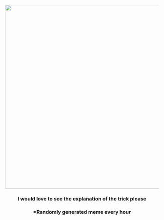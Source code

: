 <p align="center">
        <img src="https://i.redd.it/jy288r3dne491.jpg" width="600" height="600">
        </p>
        <h3 align="center">I would love to see the explanation of the trick please</h3>
        <h3 align="center">*Randomly generated meme every hour</h3>
    